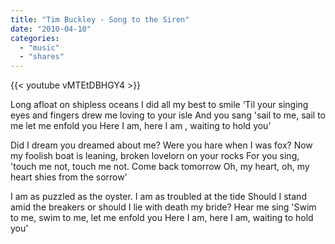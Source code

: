 ```yaml
---
title: "Tim Buckley - Song to the Siren"
date: "2010-04-10"
categories:
  - "music"
  - "shares"
---
```


{{< youtube vMTEtDBHGY4 >}}

Long afloat on shipless oceans I did all my best to smile
‘Til your singing eyes and fingers drew me loving to your isle
And you sang 'sail to me, sail to me let me enfold you
Here I am, here I am , waiting to hold you’

Did I dream you dreamed about me? Were you hare when I was fox?
Now my foolish boat is leaning, broken lovelorn on your rocks
For you sing, 'touch me not, touch me not. Come back tomorrow
Oh, my heart, oh, my heart shies from the sorrow’

I am as puzzled as the oyster. I am as troubled at the tide
Should I stand amid the breakers or should I lie with death my bride?
Hear me sing 'Swim to me, swim to me, let me enfold you
Here I am, here I am, waiting to hold you’
